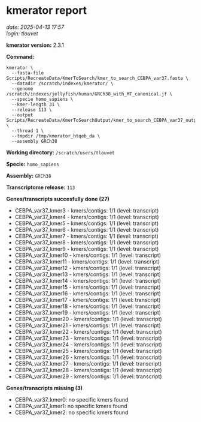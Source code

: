 # kmerator report
*date: 2025-04-13 17:57*  
*login: tlouvet*

**kmerator version:** 2.3.1

**Command:**

```
kmerator \
  --fasta-file Scripts/RecreateData/KmerToSearch/kmer_to_search_CEBPA_var37.fasta \
  --datadir /scratch/indexes/kmerator/ \
  --genome /scratch/indexes/jellyfish/human/GRCh38_with_MT_canonical.jf \
  --specie homo_sapiens \
  --kmer-length 31 \
  --release 113 \
  --output Scripts/RecreateData/KmerToSearchOutput/kmer_to_search_CEBPA_var37_output \
  --thread 1 \
  --tmpdir /tmp/kmerator_htqeb_da \
  --assembly GRCh38
```

**Working directory:** `/scratch/users/tlouvet`

**Specie:** `homo_sapiens`

**Assembly:** `GRCh38`

**Transcriptome release:** `113`

**Genes/transcripts succesfully done (27)**

- CEBPA_var37_kmer3 - kmers/contigs: 1/1 (level: transcript)
- CEBPA_var37_kmer4 - kmers/contigs: 1/1 (level: transcript)
- CEBPA_var37_kmer5 - kmers/contigs: 1/1 (level: transcript)
- CEBPA_var37_kmer6 - kmers/contigs: 1/1 (level: transcript)
- CEBPA_var37_kmer7 - kmers/contigs: 1/1 (level: transcript)
- CEBPA_var37_kmer8 - kmers/contigs: 1/1 (level: transcript)
- CEBPA_var37_kmer9 - kmers/contigs: 1/1 (level: transcript)
- CEBPA_var37_kmer10 - kmers/contigs: 1/1 (level: transcript)
- CEBPA_var37_kmer11 - kmers/contigs: 1/1 (level: transcript)
- CEBPA_var37_kmer12 - kmers/contigs: 1/1 (level: transcript)
- CEBPA_var37_kmer13 - kmers/contigs: 1/1 (level: transcript)
- CEBPA_var37_kmer14 - kmers/contigs: 1/1 (level: transcript)
- CEBPA_var37_kmer15 - kmers/contigs: 1/1 (level: transcript)
- CEBPA_var37_kmer16 - kmers/contigs: 1/1 (level: transcript)
- CEBPA_var37_kmer17 - kmers/contigs: 1/1 (level: transcript)
- CEBPA_var37_kmer18 - kmers/contigs: 1/1 (level: transcript)
- CEBPA_var37_kmer19 - kmers/contigs: 1/1 (level: transcript)
- CEBPA_var37_kmer20 - kmers/contigs: 1/1 (level: transcript)
- CEBPA_var37_kmer21 - kmers/contigs: 1/1 (level: transcript)
- CEBPA_var37_kmer22 - kmers/contigs: 1/1 (level: transcript)
- CEBPA_var37_kmer23 - kmers/contigs: 1/1 (level: transcript)
- CEBPA_var37_kmer24 - kmers/contigs: 1/1 (level: transcript)
- CEBPA_var37_kmer25 - kmers/contigs: 1/1 (level: transcript)
- CEBPA_var37_kmer26 - kmers/contigs: 1/1 (level: transcript)
- CEBPA_var37_kmer27 - kmers/contigs: 1/1 (level: transcript)
- CEBPA_var37_kmer28 - kmers/contigs: 1/1 (level: transcript)
- CEBPA_var37_kmer29 - kmers/contigs: 1/1 (level: transcript)


**Genes/transcripts missing (3)**

- CEBPA_var37_kmer0: no specific kmers found
- CEBPA_var37_kmer1: no specific kmers found
- CEBPA_var37_kmer2: no specific kmers found
